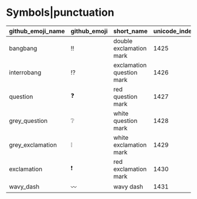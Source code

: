 # Symbols|punctuation

|github_emoji_name|github_emoji|short_name|unicode_index|
|---|---|---|---|
|bangbang|:bangbang:|double exclamation mark|1425|
|interrobang|:interrobang:|exclamation question mark|1426|
|question|:question:|red question mark|1427|
|grey_question|:grey_question:|white question mark|1428|
|grey_exclamation|:grey_exclamation:|white exclamation mark|1429|
|exclamation|:exclamation:|red exclamation mark|1430|
|wavy_dash|:wavy_dash:|wavy dash|1431|
